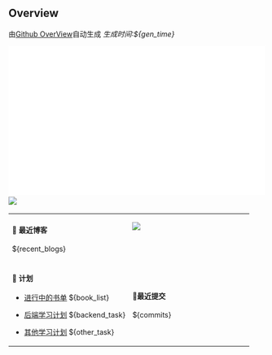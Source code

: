 
## Overview

由[Github OverView](https://github.com/0xcaffebabe/0xcaffebabe)自动生成 _生成时间:${gen_time}_

![](https://raw.githubusercontent.com/0xcaffebabe/github-stats/master/generated/overview.svg)![](https://github-readme-stats.vercel.app/api/top-langs/?username=0xcaffebabe&layout=compact&langs_count=8)

<table>

<tr>
<td valign="top" width="50%">

#### 📖 最近博客

${recent_blogs}    

</td>

<td valign="top" width="50%">

![](https://github-readme-stats.vercel.app/api/wakatime?username=0xcaffebabe)

</td>

</tr>

<tr>

<td valign="top" width="50%">

#### 📝 计划

- [进行中的书单](https://github.com/users/0xcaffebabe/projects/4)
${book_list}

- [后端学习计划](https://github.com/users/0xcaffebabe/projects/1)
${backend_task}

- [其他学习计划](https://github.com/users/0xcaffebabe/projects/3)
${other_task}

<td>

#### 🌴最近提交

${commits}

</td>

</tr>

</table>
